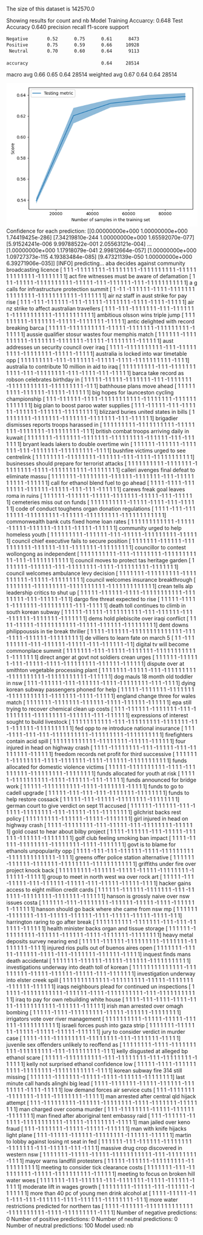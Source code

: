 The size of this dataset is 142570.0

Showing results for count and nb Model
Training Accuarcy: 0.648
Test Accuracy 0.640
              precision    recall  f1-score   support

    Negative       0.52      0.75      0.61      8473
    Positive       0.75      0.59      0.66     10928
     Neutral       0.70      0.60      0.64      9113

    accuracy                           0.64     28514
   macro avg       0.66      0.65      0.64     28514
weighted avg       0.67      0.64      0.64     28514

![](../plots/plot_acc_20230821-1948.png)
Confidence for each prediction: [[0.00000000e+000 1.00000000e+000 1.74419425e-286]
 [7.34219810e-244 1.00000000e+000 1.65592070e-077]
 [5.91524241e-006 9.99788522e-001 2.05563121e-004]
 ...
 [1.00000000e+000 1.17918079e-041 2.99812664e-057]
 [1.00000000e+000 1.09727373e-115 4.19383484e-085]
 [9.47321139e-050 1.00000000e+000 6.39271906e-035]]
[INFO] predicting...
aba decides against community broadcasting licence
[ 1  1  1 -1  1  1  1  1  1  1  1 -1  1  1  1  1  1  1  1 -1  1  1  1  1
  1  1  1  1  1 -1  1  1  1  1  1  1  1  1  1  1  1  1 -1  1  1  1  1  1
  1  1]
act fire witnesses must be aware of defamation
[ 1  1  1 -1  1  1  1  1 -1  1  1  1  1  1  1  1  1  1 -1  1  1  1  1 -1
  1  1 -1  1  1  1  1  1 -1  1  1 -1  1  1  1  1  1  1  1  1  1  1]
a g calls for infrastructure protection summit
[ 1 -1  1 -1  1  1  1  1  1 -1  1  1  1 -1  1  1  1  1  1  1  1  1  1  1
  1  1  1  1 -1  1  1  1  1  1  1  1  1  1  1 -1  1  1  1  1  1  1]
air nz staff in aust strike for pay rise
[ 1  1  1 -1  1  1 -1  1  1  1  1  1 -1  1  1 -1  1  1  1  1 -1  1  1  1
  1  1  1 -1  1  1  1 -1  1  1  1 -1  1  1  1  1]
air nz strike to affect australian travellers
[ 1  1  1 -1  1  1 -1  1  1  1  1  1  1 -1  1  1 -1  1  1  1  1  1  1 -1
  1  1  1  1  1  1  1  1  1  1 -1  1  1  1  1  1  1  1  1  1  1]
ambitious olsson wins triple jump
[ 1  1  1  1  1  1  1  1  1 -1  1  1  1  1  1  1 -1  1  1  1  1 -1  1  1
  1  1  1  1 -1  1  1  1  1]
antic delighted with record breaking barca
[ 1  1  1  1  1 -1  1  1  1  1  1  1  1  1  1 -1  1  1  1  1 -1  1  1  1
  1  1  1 -1  1  1  1  1  1  1  1  1 -1  1  1  1  1  1]
aussie qualifier stosur wastes four memphis match
[ 1  1  1  1  1  1 -1  1  1  1  1  1  1  1  1  1 -1  1  1  1  1  1  1 -1
  1  1  1  1  1  1 -1  1  1  1  1 -1  1  1  1  1  1  1  1 -1  1  1  1  1
  1]
aust addresses un security council over iraq
[ 1  1  1  1 -1  1  1  1  1  1  1  1  1  1 -1  1  1 -1  1  1  1  1  1  1
  1  1 -1  1  1  1  1  1  1  1 -1  1  1  1  1 -1  1  1  1  1]
australia is locked into war timetable opp
[ 1  1  1  1  1  1  1  1  1 -1  1  1 -1  1  1  1  1  1  1 -1  1  1  1  1
 -1  1  1  1 -1  1  1  1  1  1  1  1  1  1 -1  1  1  1]
australia to contribute 10 million in aid to iraq
[ 1  1  1  1  1  1  1  1  1 -1  1  1 -1  1  1  1  1  1  1  1  1  1  1 -1
  1  1 -1  1  1  1  1  1  1  1 -1  1  1 -1  1  1  1 -1  1  1 -1  1  1  1
  1]
barca take record as robson celebrates birthday in
[ 1  1  1  1  1 -1  1  1  1  1 -1  1  1  1  1  1  1 -1  1  1 -1  1  1  1
  1  1  1 -1  1  1  1  1  1  1  1  1  1  1 -1  1  1  1  1  1  1  1  1 -1
  1  1]
bathhouse plans move ahead
[ 1  1  1  1  1  1  1  1  1 -1  1  1  1  1  1 -1  1  1  1  1 -1  1  1  1
  1  1]
big hopes for launceston cycling championship
[ 1  1  1 -1  1  1  1  1  1 -1  1  1  1 -1  1  1  1  1  1  1  1  1  1  1
 -1  1  1  1  1  1  1  1 -1  1  1  1  1  1  1  1  1  1  1  1  1]
big plan to boost paroo water supplies
[ 1  1  1 -1  1  1  1  1 -1  1  1 -1  1  1  1  1  1 -1  1  1  1  1  1 -1
  1  1  1  1  1 -1  1  1  1  1  1  1  1  1]
blizzard buries united states in bills
[ 1  1  1  1  1  1  1  1 -1  1  1  1  1  1  1 -1  1  1  1  1  1  1 -1  1
  1  1  1  1  1 -1  1  1 -1  1  1  1  1  1]
brigadier dismisses reports troops harassed in
[ 1  1  1  1  1  1  1  1  1 -1  1  1  1  1  1  1  1  1  1 -1  1  1  1  1
  1  1  1 -1  1  1  1  1  1  1 -1  1  1  1  1  1  1  1  1 -1  1  1]
british combat troops arriving daily in kuwait
[ 1  1  1  1  1  1  1 -1  1  1  1  1  1  1 -1  1  1  1  1  1  1 -1  1  1
  1  1  1  1  1  1 -1  1  1  1  1  1 -1  1  1 -1  1  1  1  1  1  1]
bryant leads lakers to double overtime win
[ 1  1  1  1  1  1 -1  1  1  1  1  1 -1  1  1  1  1  1  1 -1  1  1 -1  1
  1  1  1  1  1 -1  1  1  1  1  1  1  1  1 -1  1  1  1]
bushfire victims urged to see centrelink
[ 1  1  1  1  1  1  1  1 -1  1  1  1  1  1  1  1 -1  1  1  1  1  1 -1  1
  1 -1  1  1  1 -1  1  1  1  1  1  1  1  1  1  1]
businesses should prepare for terrorist attacks
[ 1  1  1  1  1  1  1  1  1  1 -1  1  1  1  1  1  1 -1  1  1  1  1  1  1
  1 -1  1  1  1 -1  1  1  1  1  1  1  1  1  1 -1  1  1  1  1  1  1  1]
calleri avenges final defeat to eliminate massu
[ 1  1  1  1  1  1  1 -1  1  1  1  1  1  1  1 -1  1  1  1  1  1 -1  1  1
  1  1  1  1 -1  1  1 -1  1  1  1  1  1  1  1  1  1 -1  1  1  1  1  1]
call for ethanol blend fuel to go ahead
[ 1  1  1  1 -1  1  1  1 -1  1  1  1  1  1  1  1 -1  1  1  1  1  1 -1  1
  1  1  1 -1  1  1 -1  1  1 -1  1  1  1  1  1]
carews freak goal leaves roma in ruins
[ 1  1  1  1  1  1 -1  1  1  1  1  1 -1  1  1  1  1 -1  1  1  1  1  1  1
 -1  1  1  1  1 -1  1  1 -1  1  1  1  1  1]
cemeteries miss out on funds
[ 1  1  1  1  1  1  1  1  1  1 -1  1  1  1  1 -1  1  1  1 -1  1  1 -1  1
  1  1  1  1]
code of conduct toughens organ donation regulations
[ 1  1  1  1 -1  1  1 -1  1  1  1  1  1  1  1 -1  1  1  1  1  1  1  1  1
 -1  1  1  1  1  1 -1  1  1  1  1  1  1  1  1 -1  1  1  1  1  1  1  1  1
  1  1  1]
commonwealth bank cuts fixed home loan rates
[ 1  1  1  1  1  1  1  1  1  1  1  1 -1  1  1  1  1 -1  1  1  1  1 -1  1
  1  1  1  1 -1  1  1  1  1 -1  1  1  1  1 -1  1  1  1  1  1]
community urged to help homeless youth
[ 1  1  1  1  1  1  1  1  1 -1  1  1  1  1  1 -1  1  1 -1  1  1  1  1 -1
  1  1  1  1  1  1  1  1 -1  1  1  1  1  1]
council chief executive fails to secure position
[ 1  1  1  1  1  1  1 -1  1  1  1  1  1 -1  1  1  1  1  1  1  1  1  1 -1
  1  1  1  1  1 -1  1  1 -1  1  1  1  1  1  1 -1  1  1  1  1  1  1  1  1]
councillor to contest wollongong as independent
[ 1  1  1  1  1  1  1  1  1  1 -1  1  1 -1  1  1  1  1  1  1  1 -1  1  1
  1  1  1  1  1  1  1  1 -1  1  1 -1  1  1  1  1  1  1  1  1  1  1  1]
council moves to protect tas heritage garden
[ 1  1  1  1  1  1  1 -1  1  1  1  1  1 -1  1  1 -1  1  1  1  1  1  1  1
 -1  1  1  1 -1  1  1  1  1  1  1  1  1 -1  1  1  1  1  1  1]
council welcomes ambulance levy decision
[ 1  1  1  1  1  1  1 -1  1  1  1  1  1  1  1  1 -1  1  1  1  1  1  1  1
  1  1 -1  1  1  1  1 -1  1  1  1  1  1  1  1  1]
council welcomes insurance breakthrough
[ 1  1  1  1  1  1  1 -1  1  1  1  1  1  1  1  1 -1  1  1  1  1  1  1  1
  1  1 -1  1  1  1  1  1  1  1  1  1  1  1  1]
crean tells alp leadership critics to shut up
[ 1  1  1  1  1 -1  1  1  1  1  1 -1  1  1  1 -1  1  1  1  1  1  1  1  1
  1  1 -1  1  1  1  1  1  1  1 -1  1  1 -1  1  1  1  1 -1  1  1]
dargo fire threat expected to rise
[ 1  1  1  1  1 -1  1  1  1  1 -1  1  1  1  1  1  1 -1  1  1  1  1  1  1
  1  1 -1  1  1 -1  1  1  1  1]
death toll continues to climb in south korean subway
[ 1  1  1  1  1 -1  1  1  1  1 -1  1  1  1  1  1  1  1  1  1 -1  1  1 -1
  1  1  1  1  1 -1  1  1 -1  1  1  1  1  1 -1  1  1  1  1  1  1 -1  1  1
  1  1  1  1]
dems hold plebiscite over iraqi conflict
[ 1  1  1  1 -1  1  1  1  1 -1  1  1  1  1  1  1  1  1  1  1 -1  1  1  1
  1 -1  1  1  1  1  1 -1  1  1  1  1  1  1  1  1]
dent downs philippoussis in tie break thriller
[ 1  1  1  1 -1  1  1  1  1  1 -1  1  1  1  1  1  1  1  1  1  1  1  1  1
 -1  1  1 -1  1  1  1 -1  1  1  1  1  1 -1  1  1  1  1  1  1  1  1]
de villiers to learn fate on march 5
[ 1  1 -1  1  1  1  1  1  1  1  1 -1  1  1 -1  1  1  1  1  1 -1  1  1  1
  1 -1  1  1 -1  1  1  1  1  1 -1  1]
digital tv will become commonplace summit
[ 1  1  1  1  1  1  1 -1  1  1 -1  1  1  1  1 -1  1  1  1  1  1  1 -1  1
  1  1  1  1  1  1  1  1  1  1 -1  1  1  1  1  1  1]
direct anger at govt not soldiers crean urges
[ 1  1  1  1  1  1 -1  1  1  1  1  1 -1  1  1 -1  1  1  1  1 -1  1  1  1
 -1  1  1  1  1  1  1  1  1 -1  1  1  1  1  1 -1  1  1  1  1  1]
dispute over at smithton vegetable processing plant
[ 1  1  1  1  1  1  1 -1  1  1  1  1 -1  1  1 -1  1  1  1  1  1  1  1  1
 -1  1  1  1  1  1  1  1  1  1 -1  1  1  1  1  1  1  1  1  1  1 -1  1  1
  1  1  1]
dog mauls 18 month old toddler in nsw
[ 1  1  1 -1  1  1  1  1  1 -1  1  1 -1  1  1  1  1  1 -1  1  1  1 -1  1
  1  1  1  1  1  1 -1  1  1 -1  1  1  1]
dying korean subway passengers phoned for help
[ 1  1  1  1  1 -1  1  1  1  1  1  1 -1  1  1  1  1  1  1 -1  1  1  1  1
  1  1  1  1  1  1 -1  1  1  1  1  1  1 -1  1  1  1 -1  1  1  1  1]
england change three for wales match
[ 1  1  1  1  1  1  1 -1  1  1  1  1  1  1 -1  1  1  1  1  1 -1  1  1  1
 -1  1  1  1  1  1 -1  1  1  1  1  1]
epa still trying to recover chemical clean up costs
[ 1  1  1 -1  1  1  1  1  1 -1  1  1  1  1  1  1 -1  1  1 -1  1  1  1  1
  1  1  1 -1  1  1  1  1  1  1  1  1 -1  1  1  1  1  1 -1  1  1 -1  1  1
  1  1  1]
expressions of interest sought to build livestock
[ 1  1  1  1  1  1  1  1  1  1  1 -1  1  1 -1  1  1  1  1  1  1  1  1 -1
  1  1  1  1  1  1 -1  1  1 -1  1  1  1  1  1 -1  1  1  1  1  1  1  1  1
  1]
fed opp to re introduce national insurance
[ 1  1  1 -1  1  1  1 -1  1  1 -1  1  1 -1  1  1  1  1  1  1  1  1  1 -1
  1  1  1  1  1  1  1  1 -1  1  1  1  1  1  1  1  1  1]
firefighters contain acid spill
[ 1  1  1  1  1  1  1  1  1  1  1  1 -1  1  1  1  1  1  1  1 -1  1  1  1
  1 -1  1  1  1  1  1]
four injured in head on highway crash
[ 1  1  1  1 -1  1  1  1  1  1  1  1 -1  1  1 -1  1  1  1  1 -1  1  1 -1
  1  1  1  1  1  1  1 -1  1  1  1  1  1]
freedom records net profit for third successive
[ 1  1  1  1  1  1  1 -1  1  1  1  1  1  1  1 -1  1  1  1 -1  1  1  1  1
  1  1 -1  1  1  1 -1  1  1  1  1  1 -1  1  1  1  1  1  1  1  1  1  1]
funds allocated for domestic violence victims
[ 1  1  1  1  1 -1  1  1  1  1  1  1  1  1  1 -1  1  1  1 -1  1  1  1  1
  1  1  1  1 -1  1  1  1  1  1  1  1  1 -1  1  1  1  1  1  1  1]
funds allocated for youth at risk
[ 1  1  1  1  1 -1  1  1  1  1  1  1  1  1  1 -1  1  1  1 -1  1  1  1  1
  1 -1  1  1 -1  1  1  1  1]
funds announced for bridge work
[ 1  1  1  1  1 -1  1  1  1  1  1  1  1  1  1 -1  1  1  1 -1  1  1  1  1
  1  1 -1  1  1  1  1]
funds to go to cadell upgrade
[ 1  1  1  1  1 -1  1  1 -1  1  1 -1  1  1 -1  1  1  1  1  1  1 -1  1  1
  1  1  1  1  1]
funds to help restore cossack
[ 1  1  1  1  1 -1  1  1 -1  1  1  1  1 -1  1  1  1  1  1  1  1 -1  1  1
  1  1  1  1  1]
german court to give verdict on sept 11 accused
[ 1  1  1  1  1  1 -1  1  1  1  1  1 -1  1  1 -1  1  1  1  1 -1  1  1  1
  1  1  1  1 -1  1  1 -1  1  1  1  1 -1  1  1 -1  1  1  1  1  1  1  1]
gilchrist backs rest policy
[ 1  1  1  1  1  1  1  1  1 -1  1  1  1  1  1 -1  1  1  1  1 -1  1  1  1
  1  1  1]
girl injured in head on highway crash
[ 1  1  1  1 -1  1  1  1  1  1  1  1 -1  1  1 -1  1  1  1  1 -1  1  1 -1
  1  1  1  1  1  1  1 -1  1  1  1  1  1]
gold coast to hear about bilby project
[ 1  1  1  1 -1  1  1  1  1  1 -1  1  1 -1  1  1  1  1 -1  1  1  1  1  1
 -1  1  1  1  1  1 -1  1  1  1  1  1  1  1]
golf club feeling smoking ban impact
[ 1  1  1  1 -1  1  1  1  1 -1  1  1  1  1  1  1  1 -1  1  1  1  1  1  1
  1 -1  1  1  1 -1  1  1  1  1  1  1]
govt is to blame for ethanols unpopularity opp
[ 1  1  1  1 -1  1  1 -1  1  1 -1  1  1  1  1  1 -1  1  1  1 -1  1  1  1
  1  1  1  1  1 -1  1  1  1  1  1  1  1  1  1  1  1  1 -1  1  1  1]
greens offer police station alternative
[ 1  1  1  1  1  1 -1  1  1  1  1  1 -1  1  1  1  1  1  1 -1  1  1  1  1
  1  1  1 -1  1  1  1  1  1  1  1  1  1  1  1]
griffiths under fire over project knock back
[ 1  1  1  1  1  1  1  1  1 -1  1  1  1  1  1 -1  1  1  1  1 -1  1  1  1
  1 -1  1  1  1  1  1  1  1 -1  1  1  1  1  1 -1  1  1  1  1]
group to meet in north west wa over rock art
[ 1  1  1  1  1 -1  1  1 -1  1  1  1  1 -1  1  1 -1  1  1  1  1  1 -1  1
  1  1  1 -1  1  1 -1  1  1  1  1 -1  1  1  1  1 -1  1  1  1]
hacker gains access to eight million credit cards
[ 1  1  1  1  1  1 -1  1  1  1  1  1 -1  1  1  1  1  1  1 -1  1  1 -1  1
  1  1  1  1 -1  1  1  1  1  1  1  1 -1  1  1  1  1  1  1 -1  1  1  1  1
  1]
hanson is grossly naive over nsw issues costa
[ 1  1  1  1  1  1 -1  1  1 -1  1  1  1  1  1  1  1 -1  1  1  1  1  1 -1
  1  1  1  1 -1  1  1  1 -1  1  1  1  1  1  1 -1  1  1  1  1  1]
hanson should go back where she came from nsw mp
[ 1  1  1  1  1  1 -1  1  1  1  1  1  1 -1  1  1 -1  1  1  1  1 -1  1  1
  1  1  1 -1  1  1  1 -1  1  1  1  1 -1  1  1  1  1 -1  1  1  1 -1  1  1]
harrington raring to go after break
[ 1  1  1  1  1  1  1  1  1  1 -1  1  1  1  1  1  1 -1  1  1 -1  1  1 -1
  1  1  1  1  1 -1  1  1  1  1  1]
health minister backs organ and tissue storage
[ 1  1  1  1  1  1 -1  1  1  1  1  1  1  1  1 -1  1  1  1  1  1 -1  1  1
  1  1  1 -1  1  1  1 -1  1  1  1  1  1  1 -1  1  1  1  1  1  1  1]
heavy metal deposits survey nearing end
[ 1  1  1  1  1 -1  1  1  1  1  1 -1  1  1  1  1  1  1  1  1 -1  1  1  1
  1  1  1 -1  1  1  1  1  1  1  1 -1  1  1  1]
injured rios pulls out of buenos aires open
[ 1  1  1  1  1  1  1 -1  1  1  1  1 -1  1  1  1  1  1 -1  1  1  1 -1  1
  1 -1  1  1  1  1  1  1 -1  1  1  1  1  1 -1  1  1  1  1]
inquest finds mans death accidental
[ 1  1  1  1  1  1  1 -1  1  1  1  1  1 -1  1  1  1  1 -1  1  1  1  1  1
 -1  1  1  1  1  1  1  1  1  1  1]
investigations underway into death toll of korean
[ 1  1  1  1  1  1  1  1  1  1  1  1  1  1 -1  1  1  1  1  1  1  1  1 -1
  1  1  1  1 -1  1  1  1  1  1 -1  1  1  1  1 -1  1  1 -1  1  1  1  1  1
  1]
investigation underway into elster creek spill
[ 1  1  1  1  1  1  1  1  1  1  1  1  1 -1  1  1  1  1  1  1  1  1 -1  1
  1  1  1 -1  1  1  1  1  1  1 -1  1  1  1  1  1 -1  1  1  1  1  1]
iraqs neighbours plead for continued un inspections
[ 1  1  1  1  1 -1  1  1  1  1  1  1  1  1  1  1 -1  1  1  1  1  1 -1  1
  1  1 -1  1  1  1  1  1  1  1  1  1 -1  1  1 -1  1  1  1  1  1  1  1  1
  1  1  1]
iraq to pay for own rebuilding white house
[ 1  1  1  1 -1  1  1 -1  1  1  1 -1  1  1  1 -1  1  1  1 -1  1  1  1  1
  1  1  1  1  1  1 -1  1  1  1  1  1 -1  1  1  1  1  1]
irish man arrested over omagh bombing
[ 1  1  1  1  1 -1  1  1  1 -1  1  1  1  1  1  1  1  1 -1  1  1  1  1 -1
  1  1  1  1  1 -1  1  1  1  1  1  1  1]
irrigators vote over river management
[ 1  1  1  1  1  1  1  1  1  1 -1  1  1  1  1 -1  1  1  1  1 -1  1  1  1
  1  1 -1  1  1  1  1  1  1  1  1  1  1]
israeli forces push into gaza strip
[ 1  1  1  1  1  1  1 -1  1  1  1  1  1  1 -1  1  1  1  1 -1  1  1  1  1
 -1  1  1  1  1 -1  1  1  1  1  1]
jury to consider verdict in murder case
[ 1  1  1  1 -1  1  1 -1  1  1  1  1  1  1  1  1 -1  1  1  1  1  1  1  1
 -1  1  1 -1  1  1  1  1  1  1 -1  1  1  1  1]
juvenile sex offenders unlikely to reoffend as
[ 1  1  1  1  1  1  1  1 -1  1  1  1 -1  1  1  1  1  1  1  1  1  1 -1  1
  1  1  1  1  1  1  1 -1  1  1 -1  1  1  1  1  1  1  1  1 -1  1  1]
kelly disgusted at alleged bp ethanol scare
[ 1  1  1  1  1 -1  1  1  1  1  1  1  1  1  1 -1  1  1 -1  1  1  1  1  1
  1  1 -1  1  1 -1  1  1  1  1  1  1  1 -1  1  1  1  1  1]
kelly not surprised ethanol confidence low
[ 1  1  1  1  1 -1  1  1  1 -1  1  1  1  1  1  1  1  1  1 -1  1  1  1  1
  1  1  1 -1  1  1  1  1  1  1  1  1  1  1 -1  1  1  1]
korean subway fire 314 still missing
[ 1  1  1  1  1  1 -1  1  1  1  1  1  1 -1  1  1  1  1 -1  1  1  1 -1  1
  1  1  1  1 -1  1  1  1  1  1  1  1]
last minute call hands alinghi big lead
[ 1  1  1  1 -1  1  1  1  1  1  1 -1  1  1  1  1 -1  1  1  1  1  1 -1  1
  1  1  1  1  1  1 -1  1  1  1 -1  1  1  1  1]
low demand forces air service cuts
[ 1  1  1 -1  1  1  1  1  1  1 -1  1  1  1  1  1  1 -1  1  1  1 -1  1  1
  1  1  1  1  1 -1  1  1  1  1]
man arrested after central qld hijack attempt
[ 1  1  1 -1  1  1  1  1  1  1  1  1 -1  1  1  1  1  1 -1  1  1  1  1  1
  1  1 -1  1  1  1 -1  1  1  1  1  1  1 -1  1  1  1  1  1  1  1]
man charged over cooma murder
[ 1  1  1 -1  1  1  1  1  1  1  1 -1  1  1  1  1 -1  1  1  1  1  1 -1  1
  1  1  1  1  1]
man fined after aboriginal tent embassy raid
[ 1  1  1 -1  1  1  1  1  1 -1  1  1  1  1  1 -1  1  1  1  1  1  1  1  1
  1  1 -1  1  1  1  1 -1  1  1  1  1  1  1  1 -1  1  1  1  1]
man jailed over keno fraud
[ 1  1  1 -1  1  1  1  1  1  1 -1  1  1  1  1 -1  1  1  1  1 -1  1  1  1
  1  1]
man with knife hijacks light plane
[ 1  1  1 -1  1  1  1  1 -1  1  1  1  1  1 -1  1  1  1  1  1  1  1 -1  1
  1  1  1  1 -1  1  1  1  1  1]
martin to lobby against losing nt seat in fed
[ 1  1  1  1  1  1 -1  1  1 -1  1  1  1  1  1 -1  1  1  1  1  1  1  1 -1
  1  1  1  1  1  1 -1  1  1 -1  1  1  1  1 -1  1  1 -1  1  1  1]
massive drug crop discovered in western nsw
[ 1  1  1  1  1  1  1 -1  1  1  1  1 -1  1  1  1  1 -1  1  1  1  1  1  1
  1  1  1  1 -1  1  1 -1  1  1  1  1  1  1  1 -1  1  1  1]
mayor warns landfill protesters
[ 1  1  1  1  1 -1  1  1  1  1  1 -1  1  1  1  1  1  1  1  1 -1  1  1  1
  1  1  1  1  1  1  1]
meeting to consider tick clearance costs
[ 1  1  1  1  1  1  1 -1  1  1 -1  1  1  1  1  1  1  1  1 -1  1  1  1  1
 -1  1  1  1  1  1  1  1  1  1 -1  1  1  1  1  1]
meeting to focus on broken hill water woes
[ 1  1  1  1  1  1  1 -1  1  1 -1  1  1  1  1  1 -1  1  1 -1  1  1  1  1
  1  1 -1  1  1  1  1 -1  1  1  1  1  1 -1  1  1  1  1]
moderate lift in wages growth
[ 1  1  1  1  1  1  1  1 -1  1  1  1  1 -1  1  1 -1  1  1  1  1  1 -1  1
  1  1  1  1  1]
more than 40 pc of young men drink alcohol at
[ 1  1  1  1 -1  1  1  1  1 -1  1  1 -1  1  1 -1  1  1 -1  1  1  1  1  1
 -1  1  1  1 -1  1  1  1  1  1 -1  1  1  1  1  1  1  1 -1  1  1]
more water restrictions predicted for northern tas
[ 1  1  1  1 -1  1  1  1  1  1 -1  1  1  1  1  1  1  1  1  1  1  1  1 -1
  1  1  1  1  1  1  1  1  1 -1  1  1  1 -1  1  1  1  1  1  1  1  1 -1  1
  1  1]
Number of negative predictions: 0
Number of positive predictions: 0
Number of neutral predictions: 0
Number of neutral predictions: 100
Model used: nb